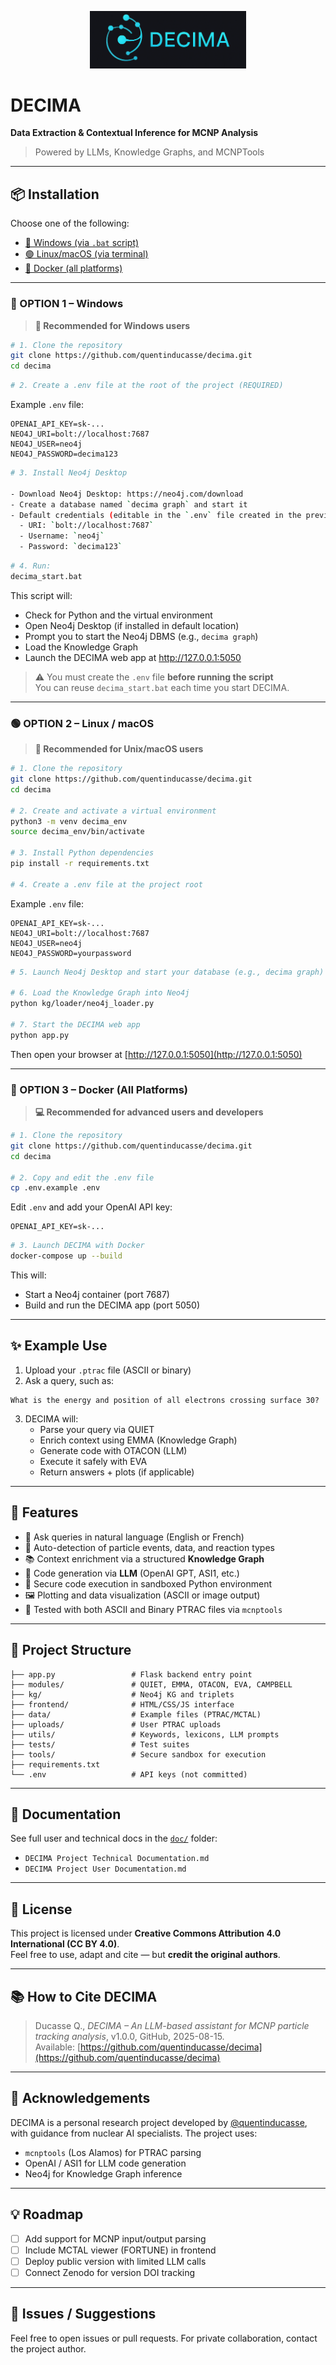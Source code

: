 <p align="center">
  <img src="decima_logo.png" width="250"/>
</p>

# DECIMA
**Data Extraction & Contextual Inference for MCNP Analysis**

> Powered by LLMs, Knowledge Graphs, and MCNPTools

---

## 📦 Installation

Choose one of the following:

- [🔵 Windows (via `.bat` script)](#option-1--windows)
- [🟢 Linux/macOS (via terminal)](#option-2--linux--macos)
- [🐳 Docker (all platforms)](#option-3--docker)

---

### 🔵 OPTION 1 – Windows

> **🔧 Recommended for Windows users**

```bash
# 1. Clone the repository
git clone https://github.com/quentinducasse/decima.git
cd decima
```

```bash
# 2. Create a .env file at the root of the project (REQUIRED)
```

Example `.env` file:
```env
OPENAI_API_KEY=sk-...
NEO4J_URI=bolt://localhost:7687
NEO4J_USER=neo4j
NEO4J_PASSWORD=decima123
```

```bash
# 3. Install Neo4j Desktop

- Download Neo4j Desktop: https://neo4j.com/download
- Create a database named `decima graph` and start it
- Default credentials (editable in the `.env` file created in the previous step):
  - URI: `bolt://localhost:7687`
  - Username: `neo4j`
  - Password: `decima123`
```

```bash
# 4. Run:
decima_start.bat
```

This script will:
- Check for Python and the virtual environment
- Open Neo4j Desktop (if installed in default location)
- Prompt you to start the Neo4j DBMS (e.g., `decima graph`)
- Load the Knowledge Graph
- Launch the DECIMA web app at http://127.0.0.1:5050

> ⚠️ You must create the `.env` file **before running the script**  
> You can reuse `decima_start.bat` each time you start DECIMA.

---

### 🟢 OPTION 2 – Linux / macOS

> **🔧 Recommended for Unix/macOS users**

```bash
# 1. Clone the repository
git clone https://github.com/quentinducasse/decima.git
cd decima

# 2. Create and activate a virtual environment
python3 -m venv decima_env
source decima_env/bin/activate

# 3. Install Python dependencies
pip install -r requirements.txt

# 4. Create a .env file at the project root
```

Example `.env` file:
```env
OPENAI_API_KEY=sk-...
NEO4J_URI=bolt://localhost:7687
NEO4J_USER=neo4j
NEO4J_PASSWORD=yourpassword
```

```bash
# 5. Launch Neo4j Desktop and start your database (e.g., decima graph)

# 6. Load the Knowledge Graph into Neo4j
python kg/loader/neo4j_loader.py

# 7. Start the DECIMA web app
python app.py
```

Then open your browser at [http://127.0.0.1:5050](http://127.0.0.1:5050)

---

### 🐳 OPTION 3 – Docker (All Platforms)

> **💻 Recommended for advanced users and developers**

```bash
# 1. Clone the repository
git clone https://github.com/quentinducasse/decima.git
cd decima

# 2. Copy and edit the .env file
cp .env.example .env
```

Edit `.env` and add your OpenAI API key:
```env
OPENAI_API_KEY=sk-...
```

```bash
# 3. Launch DECIMA with Docker
docker-compose up --build
```

This will:
- Start a Neo4j container (port 7687)
- Build and run the DECIMA app (port 5050)

---

## ✨ Example Use

1. Upload your `.ptrac` file (ASCII or binary)
2. Ask a query, such as:

```text
What is the energy and position of all electrons crossing surface 30?
```

3. DECIMA will:
    - Parse your query via QUIET
    - Enrich context using EMMA (Knowledge Graph)
    - Generate code with OTACON (LLM)
    - Execute it safely with EVA
    - Return answers + plots (if applicable)

---

## 🧠 Features

- 💬 Ask queries in natural language (English or French)
- 🧠 Auto-detection of particle events, data, and reaction types
- 📚 Context enrichment via a structured **Knowledge Graph**
- 🤖 Code generation via **LLM** (OpenAI GPT, ASI1, etc.)
- 🔐 Secure code execution in sandboxed Python environment
- 🖼️ Plotting and data visualization (ASCII or image output)
- 🧪 Tested with both ASCII and Binary PTRAC files via `mcnptools`

---

## 📁 Project Structure

```
├── app.py                 # Flask backend entry point
├── modules/               # QUIET, EMMA, OTACON, EVA, CAMPBELL
├── kg/                    # Neo4j KG and triplets
├── frontend/              # HTML/CSS/JS interface
├── data/                  # Example files (PTRAC/MCTAL)
├── uploads/               # User PTRAC uploads
├── utils/                 # Keywords, lexicons, LLM prompts
├── tests/                 # Test suites
├── tools/                 # Secure sandbox for execution
├── requirements.txt
└── .env                   # API keys (not committed)
```

---

## 📖 Documentation

See full user and technical docs in the [`doc/`](doc/) folder:

- `DECIMA Project Technical Documentation.md`
- `DECIMA Project User Documentation.md`

---

## 🔖 License

This project is licensed under **Creative Commons Attribution 4.0 International (CC BY 4.0)**.  
Feel free to use, adapt and cite — but **credit the original authors**.

---

## 📚 How to Cite DECIMA

> Ducasse Q., *DECIMA – An LLM-based assistant for MCNP particle tracking analysis*, v1.0.0, GitHub, 2025-08-15.  
> Available: [https://github.com/quentinducasse/decima](https://github.com/quentinducasse/decima)

---

## 🤝 Acknowledgements

DECIMA is a personal research project developed by [@quentinducasse](https://github.com/quentinducasse), with guidance from nuclear AI specialists. The project uses:

- `mcnptools` (Los Alamos) for PTRAC parsing
- OpenAI / ASI1 for LLM code generation
- Neo4j for Knowledge Graph inference

---

## 💡 Roadmap

- [ ] Add support for MCNP input/output parsing
- [ ] Include MCTAL viewer (FORTUNE) in frontend
- [ ] Deploy public version with limited LLM calls
- [ ] Connect Zenodo for version DOI tracking

---

## 🐛 Issues / Suggestions

Feel free to open issues or pull requests. For private collaboration, contact the project author.